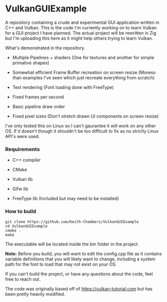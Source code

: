 # VulkanGUIExample

A repository containing a crude and experimental GUI application written in C++ and Vulkan. This is the code I'm currently working on to learn Vulkan for a GUI project I have planned. The actual project will be rewritten in Zig but I'm uploading this here as it might help others trying to learn Vulkan. 



What's demonstrated in the repository. 

- Multiple Pipelines + shaders (One for textures and another for simple primative shapes)

- Somewhat efficient Frame Buffer recreation on screen resize (Moreso than examples I've seen which just recreate everything from scratch)

- Text rendering (Font loading done with FreeType)

- Fixed frames per second

- Basic pipeline draw order

- Fixed pixel sizes (Don't stretch drawn UI components on screen resize)



I've only tested this on Linux so I can't gaurantee it will work on any other OS. If it doesn't though it shouldn't be too difficult to fix as no strictly Linux API's were used. 

### Requirements

- C++ compiler

- CMake

- Vulkan lib

- Glfw lib

- FreeType lib (Included but may need to be installed)



### How to build

```
git clone https://github.com/Keith-Chambers/VulkanGUIExample 
cd VulkanGUIExample 
cmake .
make
```

The executable will be located inside the bin folder in the project.

**Note:** Before you build, you will want to edit the config.cpp file as it contains variable definitions that you will likely want to change, including a system path for the font to load that may not exist on your OS. 



If you can't build the project, or have any questions about the code, feel free to reach out. 

The code was originally based off of https://vulkan-tutorial.com but has been pretty heavily modified. 
